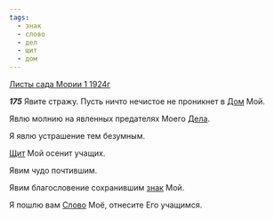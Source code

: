 ```yaml
---
tags:
  - знак
  - слово
  - дел
  - щит
  - дом
---
```


[Листы сада Мории 1 1924г](https://127.0.0.1:4002/agni/1924)

___175___
Явите стражу. Пусть ничто нечистое не проникнет в [Дом](../../../tags/#дом) Мой.   

Явлю молнию на явленных предателях Моего [Дела](../../../tags/#дел).   

Я явлю устрашение тем безумным.   

[Щит](../../../tags/#щит) Мой осенит учащих.   

Явим чудо почтившим.   

Явим благословение сохранившим [знак](../../../tags/#знак) Мой.   

Я пошлю вам [Слово](../../../tags/#слово) Моё, отнесите Его учащимся.   

